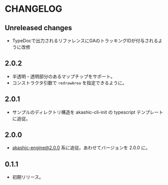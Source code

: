 # CHANGELOG

## Unreleased changes
* TypeDocで出力されるリファレンスにGAのトラッキングIDが付与されるように改修

## 2.0.2
* 半透明・透明部分のあるマップチップをサポート。
* コンストラクタ引数で `redrawArea` を指定できるように。

## 2.0.1
* サンプルのディレクトリ構造を akashic-cli-init の typescript テンプレートに追従。

## 2.0.0
* akashic-engine@2.0.0 系に追従。あわせてバージョンを 2.0.0 に。

## 0.1.1
* 初期リリース。
